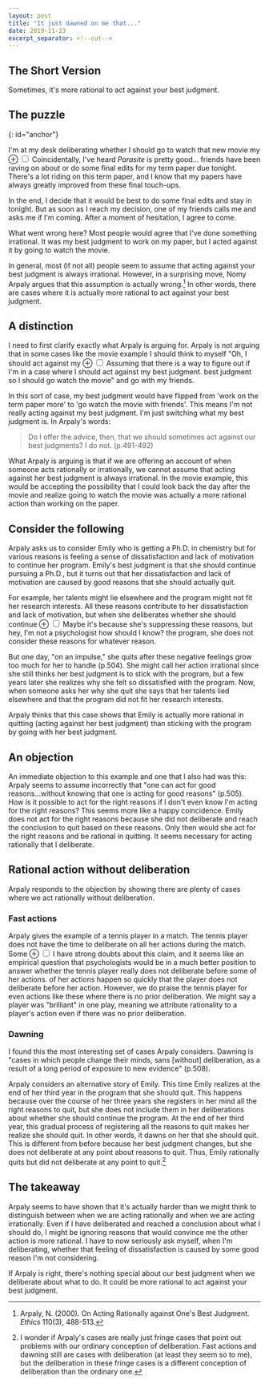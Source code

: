 ```yaml
---
layout: post
title: "It just dawned on me that..."
date: 2019-11-23
excerpt_separator: <!--cut-->
---
```


## The Short Version
Sometimes, it's more rational to act against your best judgment.

<!--cut-->

## The puzzle
{: id="anchor"}

I'm at my desk deliberating whether I should go to watch that new movie my
<label for="mn-demo" class="margin-toggle">&#8853;</label>
<input type="checkbox" class="margin-toggle"/>
<span class="marginnote">
  Coincidentally, I've heard *Parasite* is pretty good...
</span>
friends have been raving on about or do some final edits for my term paper
due tonight. There's a lot riding on this term paper, and I know that my
papers have always greatly improved from these final touch-ups.

In the end,
I decide that it would be best to do some final edits and stay in tonight. But
as soon as I reach my decision, one of my friends calls me and asks me if I'm coming.
After a moment of hesitation, I agree to come.

What went wrong here? Most people would agree that I've done something
irrational. It was my best judgment to work on my paper, but I acted against it by
going to watch the movie.

In general, most (if not all) people seem to assume that acting against
your best judgment is always irrational. However, in a surprising move, Nomy
Arpaly argues that this assumption is actually wrong.[^paper] In other words,
there are cases where it is actually more rational to act against your
best judgment.

[^paper]: Arpaly, N. (2000). On Acting Rationally against One's Best Judgment. *Ethics* 110(3), 488-513.

## A distinction
I need to first clarify exactly what Arpaly is arguing for. Arpaly is not arguing
that in some cases like the movie example I should think to myself "Oh, I should act against my
<label for="mn-demo" class="margin-toggle">&#8853;</label>
<input type="checkbox" class="margin-toggle"/>
<span class="marginnote">
  Assuming that there is a way to figure out if I'm in a case where I should
  act against my best judgment.
</span>
best judgment so I should go watch the movie" and go with my friends.

In this sort of case, my
best judgment would have flipped from 'work on the term paper more' to
'go watch the movie with friends'. This means I'm not really acting against
my best judgment. I'm just switching what my best judgment is. In Arpaly's
words:

> Do I offer the advice, then, that we should sometimes act against
> our best judgments? I do not. (p.491-492)

What Arpaly is arguing is that if we are offering an account of when someone
acts rationally or irrationally, we cannot assume that acting against her
best judgment is always irrational. In the movie example, this would be accepting
the possibility that I could look back the day after the movie and
realize going to watch the movie was actually a more rational action than
working on the paper.

<!-- MAKE CLEAR THE DISTINCTION BETWEEN MANUAL AND ACCOUNT -->

## Consider the following

Arpaly asks us to consider Emily who is getting a Ph.D. in chemistry but for
various reasons is feeling a sense of dissatisfaction and
lack of motivation to continue her
program. Emily's best judgment is that she should continue pursuing a Ph.D., but
it turns out that her dissatisfaction and lack of motivation are caused by good reasons that she
should actually quit.

For example, her talents might lie elsewhere and the
program might not fit her research interests. All these reasons contribute
to her dissatisfaction and lack of motivation, but when she deliberates whether she should continue
<label for="mn-demo" class="margin-toggle">&#8853;</label>
<input type="checkbox" class="margin-toggle"/>
<span class="marginnote">
  Maybe it's because she's suppressing these reasons,
  but hey, I'm not a psychologist
  how should I know?
</span>
the program, she does not consider these reasons for whatever reason.

But one day, "on an impulse," she quits after these negative feelings grow too
much for her to handle (p.504). She might call her action irrational since she
still thinks her best judgment is to stick with the program, but a few years
later she realizes why she felt so dissatisfied with the program. Now, when
someone asks her why she quit she says that her talents lied elsewhere and
that the program did not fit her research interests.

Arpaly thinks that this case shows that Emily is actually more rational in
quitting (acting against her best judgment) than sticking with the program
by going with her best judgment.

## An objection

An immediate objection to this example
and one that I also had was this: Arpaly seems to
assume incorrectly that "one can act for good reasons...without knowing
that one is acting for good reasons" (p.505). How is it possible to act
for the right reasons if I don't even know I'm acting for the right reasons? This seems
more like a happy coincidence.
Emily does not act for the right
reasons because she did not deliberate and reach the conclusion to quit
based on these reasons. Only then would she act for the right reasons and be
rational in quitting. It seems necessary for acting rationally that I deliberate.

<!-- DOUBLE CHECK THE FORMULATION OF THE OBJECTION -->

## Rational action without deliberation

Arpaly responds to the objection by showing there are plenty of cases
where we act rationally without deliberation.

### Fast actions

Arpaly gives the example of a tennis player in a match. The tennis player
does not have the time to deliberate on all her actions during the match. Some
<label for="mn-demo" class="margin-toggle">&#8853;</label>
<input type="checkbox" class="margin-toggle"/>
<span class="marginnote">
  I have strong doubts about this claim, and it seems like an
  empirical question that psychologists would be in a much
  better position to answer whether the tennis player really
  does not deliberate before some of her actions.
</span>
of her actions happen so quickly that the player does not deliberate before
her action. However, we do praise the tennis player for even actions like these
where there is no prior deliberation. We might say a player was "brilliant"
in one play, meaning we attribute rationality to a player's action even if
there was no prior deliberation.

### Dawning

I found this the most interesting set of cases Arpaly considers. Dawning is
"cases in which people change their minds, sans [without] deliberation,
as a result of a long period of exposure to new evidence" (p.508).

Arpaly considers an alternative story of Emily. This time Emily realizes at the
end of her third year in the program that she should quit. This happens because
over the course of her three years she registers in her mind all the
right reasons to quit, but she does not include them in her deliberations about whether
she should
continue the program. At the end of her third year, this gradual process of
registering all the reasons to quit makes her realize she should quit. In
other words, it dawns
on her that she should quit. This is different from before because her best
judgment changes, but she does not deliberate at any point about reasons
to quit. Thus, Emily rationally quits but did not deliberate at any point to quit.[^fringe]

[^fringe]: I wonder if Arpaly's cases are really just fringe cases that point out problems with our ordinary conception of deliberation. Fast actions and dawning still are cases with deliberation (at least they seem so to me), but the deliberation in these fringe cases is a different conception of deliberation than the ordinary one.

## The takeaway

Arpaly seems to have shown that it's actually harder than we might think to distinguish
between when we are acting rationally
and when we are acting irrationally. Even if I have deliberated and reached a conclusion
about what I should do, I might be ignoring reasons that
would convince me the other action is more rational. I have to now seriously
ask myself, when I'm deliberating, whether that feeling of dissatisfaction is
caused by some good reason I'm not considering.

If Arpaly is right, there's nothing special about our best judgment
when we deliberate about what to do. It could be more rational to act against your
best judgment. 
